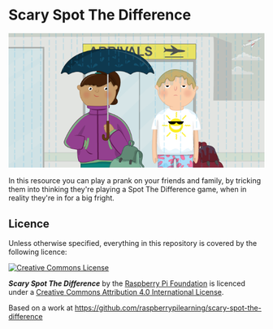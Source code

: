 # Scary Spot The Difference

![](cover.png)

In this resource you can play a prank on your friends and family, by tricking them into thinking they're playing a Spot The Difference game, when in reality they're in for a big fright.

## Licence

Unless otherwise specified, everything in this repository is covered by the following licence:

[![Creative Commons License](http://i.creativecommons.org/l/by-sa/4.0/88x31.png)](http://creativecommons.org/licenses/by-sa/4.0/)

***Scary Spot The Difference*** by the [Raspberry Pi Foundation](http://www.raspberrypi.org) is licenced under a [Creative Commons Attribution 4.0 International License](http://creativecommons.org/licenses/by-sa/4.0/).

Based on a work at https://github.com/raspberrypilearning/scary-spot-the-difference
